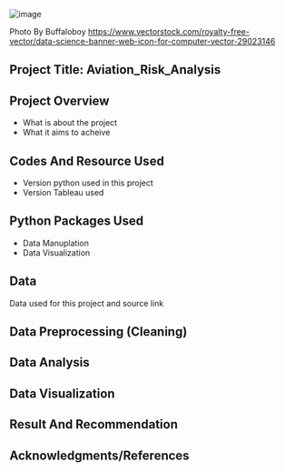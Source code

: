 ![image](https://github.com/ermiyas-sidama/testrepo2/assets/160514617/c0408078-e1f9-4e49-82a8-e89b155d747d)

Photo By Buffaloboy https://www.vectorstock.com/royalty-free-vector/data-science-banner-web-icon-for-computer-vector-29023146
## Project Title: Aviation_Risk_Analysis
## Project Overview
   * What is about the project
   * What it aims to acheive
## Codes And Resource Used
   * Version python used in this project
   * Version Tableau used
## Python Packages Used
   * Data Manuplation
   * Data Visualization
## Data 
   Data used for this project and source link
## Data Preprocessing (Cleaning)
## Data Analysis
## Data Visualization
## Result And Recommendation
## Acknowledgments/References
